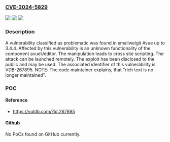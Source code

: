 ### [CVE-2024-5829](https://cve.mitre.org/cgi-bin/cvename.cgi?name=CVE-2024-5829)
![](https://img.shields.io/static/v1?label=Product&message=Avue&color=blue)
![](https://img.shields.io/static/v1?label=Version&message=%3D%203.4.0%20&color=brighgreen)
![](https://img.shields.io/static/v1?label=Vulnerability&message=CWE-79%20Cross%20Site%20Scripting&color=brighgreen)

### Description

A vulnerability classified as problematic was found in smallweigit Avue up to 3.4.4. Affected by this vulnerability is an unknown functionality of the component avueUeditor. The manipulation leads to cross site scripting. The attack can be launched remotely. The exploit has been disclosed to the public and may be used. The associated identifier of this vulnerability is VDB-267895. NOTE: The code maintainer explains, that "rich text is no longer maintained".

### POC

#### Reference
- https://vuldb.com/?id.267895

#### Github
No PoCs found on GitHub currently.

